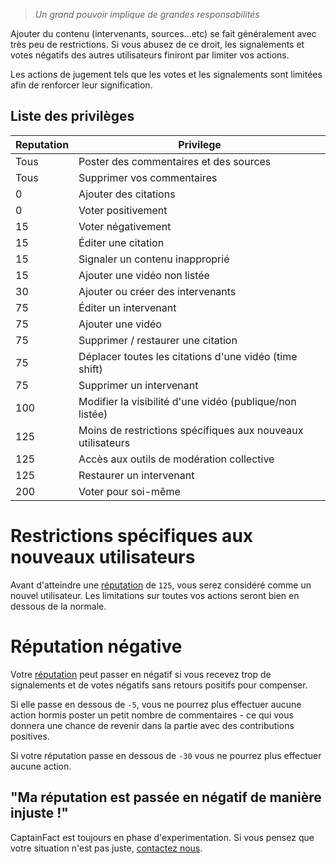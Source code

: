 > _Un grand pouvoir implique de grandes responsabilités_

Ajouter du contenu (intervenants, sources...etc) se fait généralement avec très
peu de restrictions. Si vous abusez de ce droit, les signalements et votes négatifs
des autres utilisateurs finiront par limiter vos actions.

Les actions de jugement tels que les votes et les signalements sont limitées afin de
renforcer leur signification.

## Liste des privilèges

| Reputation | Privilege                                                   |
| ---------- | ----------------------------------------------------------- |
| Tous       | Poster des commentaires et des sources                      |
| Tous       | Supprimer vos commentaires                                  |
| 0          | Ajouter des citations                                       |
| 0          | Voter positivement                                          |
| 15         | Voter négativement                                          |
| 15         | Éditer une citation                                         |
| 15         | Signaler un contenu inapproprié                             |
| 15         | Ajouter une vidéo non listée                                |
| 30         | Ajouter ou créer des intervenants                           |
| 75         | Éditer un intervenant                                       |
| 75         | Ajouter une vidéo                                           |
| 75         | Supprimer / restaurer une citation                          |
| 75         | Déplacer toutes les citations d'une vidéo (time shift)      |
| 75         | Supprimer un intervenant                                    |
| 100        | Modifier la visibilité d'une vidéo (publique/non listée)    |
| 125        | Moins de restrictions spécifiques aux nouveaux utilisateurs |
| 125        | Accès aux outils de modération collective                   |
| 125        | Restaurer un intervenant                                    |
| 200        | Voter pour soi-même                                         |

# Restrictions spécifiques aux nouveaux utilisateurs

Avant d'atteindre une [réputation](/help/reputation) de `125`, vous serez considéré comme un nouvel
utilisateur. Les limitations sur toutes vos actions seront bien en dessous de la normale.

# Réputation négative

Votre [réputation](/help/reputation) peut passer en négatif si vous recevez trop de signalements
et de votes négatifs sans retours positifs pour compenser.

Si elle passe en dessous de `-5`, vous ne pourrez plus effectuer aucune action hormis poster
un petit nombre de commentaires - ce qui vous donnera une chance de revenir dans la partie
avec des contributions positives.

Si votre réputation passe en dessous de `-30` vous ne pourrez plus effectuer aucune action.

## "Ma réputation est passée en négatif de manière injuste !"

CaptainFact est toujours en phase d'experimentation. Si vous pensez que votre situation
n'est pas juste, [contactez nous](/help/contact).
